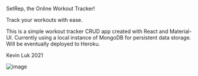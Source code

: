 SetRep, the Online Workout Tracker!

Track your workouts with ease.

This is a simple workout tracker CRUD app created with React and Material-UI. Currently using a local instance of MongoDB for persistent data storage.
Will be eventually deployed to Heroku.


Kevin Luk 2021

![image](https://user-images.githubusercontent.com/71728686/167834294-a918e83d-9119-45b9-a00b-a8fa3739a650.png)
